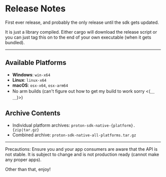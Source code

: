 # Release Notes

First ever release, and probably the only release until the sdk gets updated. 

It is just a library compiled. Either cargo will download the release script or you can just tag this on to
the end of your own executable (when it gets bundled). 

---

## Available Platforms

- **Windows**: `win-x64`
- **Linux**: `linux-x64`
- **macOS**: `osx-x64`, `osx-arm64`
- No arm builds (can't figure out how to get my build to work sorry <(＿　＿)>)

## Archive Contents

- Individual platform archives: `proton-sdk-native-{platform}.{zip|tar.gz}`
- Combined archive: `proton-sdk-native-all-platforms.tar.gz`

---
Precautions: Ensure you and your app consumers are aware that the API is not stable. It is subject to change and is not production ready (cannot make any proper apps). 

Other than that, enjoy!